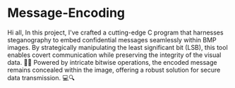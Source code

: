 # Message-Encoding
Hi all, 
In this project, I've crafted a cutting-edge C program that harnesses steganography to embed confidential messages seamlessly within BMP images. By strategically manipulating the least significant bit (LSB), this tool enables covert communication while preserving the integrity of the visual data. 🎨🔑
Powered by intricate bitwise operations, the encoded message remains concealed within the image, offering a robust solution for secure data transmission. 💻🔍
